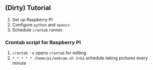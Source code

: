 ## (**Dirty**) Tutorial

1. Set up Raspberry PI
2. Configure `python` and `opencv`
3. Schedule `crontab` runner.

### Crontab script for Raspberry PI

1. `crontab -e` opens `crontab` for editing
2. `* * * * * /home/pi/webcam.sh 2>&1` schedule taking pictures every minute

